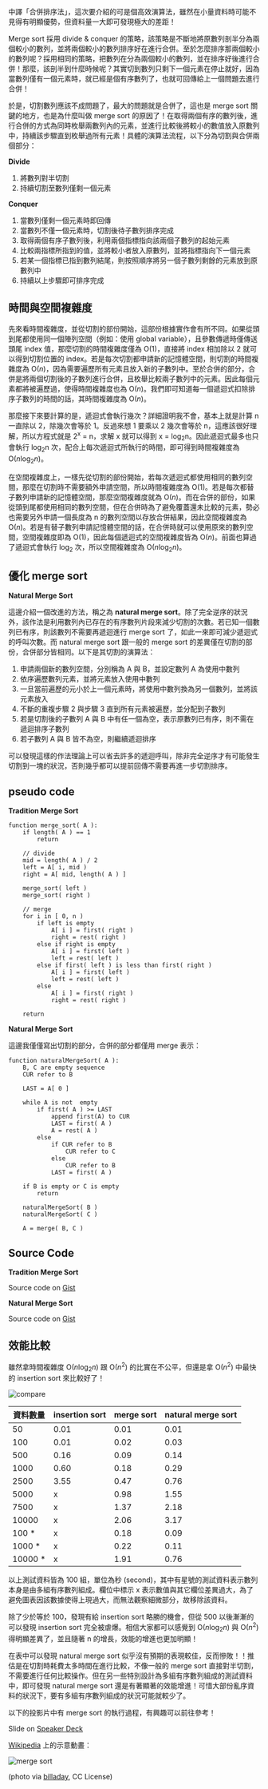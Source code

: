 <!--
[date]: 2013-03-06
[title]: [Sort] 淺談 merge sort
[name]: sort-about-merge-sort
[tag]: ACM-ICPC, sort | 排序, algorithm | 演算法
[photo]: http://i.minus.com/j8ZJkWieqa4Za.jpg
-->

中譯「合併排序法」，這次要介紹的可是個高效演算法，雖然在小量資料時可能不見得有明顯優勢，但資料量一大即可發現極大的差距！

Merge sort 採用 divide & conquer 的策略，該策略是不斷地將原數列剖半分為兩個較小的數列，並將兩個較小的數列排序好在進行合併。至於怎麼排序那兩個較小的數列呢？採用相同的策略，把數列在分為兩個較小的數列，並在排序好後進行合併！那麼，該剖半到什麼時候呢？其實切到數列只剩下一個元素在停止就好，因為當數列僅有一個元素時，就已經是個有序數列了，也就可回傳給上一個問題去進行合併！

於是，切割數列應該不成問題了，最大的問題就是合併了，這也是 merge sort 關鍵的地方，也是為什麼叫做 merge sort 的原因了！在取得兩個有序的數列後，進行合併的方式為同時枚舉兩數列內的元素，並進行比較後將較小的數值放入原數列中，持續該步驟直到枚舉過所有元素！具體的演算法流程，以下分為切割與合併兩個部分：

**Divide**

1. 將數列對半切割
2. 持續切割至數列僅剩一個元素

**Conquer**

1. 當數列僅剩一個元素時即回傳
2. 當數列不僅一個元素時，切割後待子數列排序完成
3. 取得兩個有序子數列後，利用兩個指標指向該兩個子數列的起始元素
4. 比較兩指標所指到的值，並將較小者放入原數列，並將指標指向下一個元素
5. 若某一個指標已指到數列結尾，則按照順序將另一個子數列剩餘的元素放到原數列中
6. 持續以上步驟即可排序完成

時間與空間複雜度
-------------------

先來看時間複雜度，並從切割的部份開始，這部份根據實作會有所不同。如果從頭到尾都使用同一個陣列空間（例如：使用 global variable），且參數傳遞時僅傳送頭尾 index 值，那麼切割的時間複雜度僅為 O(1)，直接將 index 相加除以 2 就可以得到切割位置的 index。若是每次切割都申請新的記憶體空間，則切割的時間複雜度為 O(*n*)，因為需要遍歷所有元素且放入新的子數列中。至於合併的部分，合併是將兩個切割後的子數列進行合併，且枚舉比較兩子數列中的元素。因此每個元素都將被遍歷過，使得時間複雜度也為 O(*n*)。我們即可知道每一個遞迴式扣除排序子數列的時間的話，其時間複雜度為 O(*n*)。

那麼接下來要計算的是，遞迴式會執行幾次？詳細證明我不會，基本上就是計算 n 一直除以 2，除幾次會等於 1。反過來想 1 要乘以 2 幾次會等於 n，這應該很好理解，所以方程式就是 2<sup>x</sup> = n，求解 x 就可以得到 x = log<sub>2</sub>n。因此遞迴式最多也只會執行 log<sub>2</sub>n 次，配合上每次遞迴式所執行的時間，即可得到時間複雜度為 O(*n*log<sub>2</sub>*n*)。

在空間複雜度上，一樣先從切割的部份開始，若每次遞迴式都使用相同的數列空間，那麼在切割時不需要額外申請空間，所以時間複雜度為 O(1)。若是每次都替子數列申請新的記憶體空間，那麼空間複雜度就為 O(*n*)。而在合併的部份，如果從頭到尾都使用相同的數列空間，但在合併時為了避免覆蓋還未比較的元素，勢必也需要另外申請一個長度為 n 的數列空間以存放合併結果，因此空間複雜度為 O(*n*)。若是有替子數列申請記憶體空間的話，在合併時就可以使用原來的數列空間，空間複雜度即為 O(1)，因此每個遞迴式的空間複雜度皆為 O(*n*)。前面也算過了遞迴式會執行 log<sub>2</sub> 次，所以空間複雜度為 O(*n*log<sub>2</sub>*n*)。

優化 merge sort
---------------

**Natural Merge Sort**

這邊介紹一個改進的方法，稱之為 **natural merge sort**。除了完全逆序的狀況外，該作法是利用數列內已存在的有序數列片段來減少切割的次數。若已知一個數列已有序，則該數列不需要再遞迴進行 merge sort 了，如此一來即可減少遞迴式的呼叫次數。而 natural merge sort 跟一般的 merge sort 的差異僅在切割的部份，合併部分皆相同。以下是其切割的演算法：

1. 申請兩個新的數列空間，分別稱為 A 與 B，並設定數列 A 為使用中數列
2. 依序遍歷數列元素，並將元素放入使用中數列
3. 一旦當前遍歷的元小於上一個元素時，將使用中數列換為另一個數列，並將該元素放入
4. 不斷的重複步驟 2 與步驟 3 直到所有元素被遍歷，並分配到子數列
5. 若是切割後的子數列 A 與 B 中有任一個為空，表示原數列已有序，則不需在遞迴排序子數列
5. 若子數列 A 與 B 皆不為空，則繼續遞迴排序

可以發現這樣的作法理論上可以省去許多的遞迴呼叫，除非完全逆序才有可能發生切割到一塊的狀況，否則幾乎都可以提前回傳不需要再進一步切割排序。

pseudo code
-----------------

**Tradition Merge Sort**

	function merge_sort( A ):
		if length( A ) == 1
			return
		
		// divide
		mid = length( A ) / 2
		left = A[ i, mid )
		right = A[ mid, length( A ) ]
		
		merge_sort( left )
		merge_sort( right )
		
		// merge
		for i in [ 0, n )
			if left is empty
				A[ i ] = first( right )
				right = rest( right )
			else if right is empty
				A[ i ] = first( left )
				left = rest( left )
			else if first( left ) is less than first( right )
				A[ i ] = first( left )
				left = rest( left )
			else
				A[ i ] = first( right )
				right = rest( right )
	
		return
		
**Natural Merge Sort**

這邊我僅僅寫出切割的部分，合併的部分都僅用 merge 表示：

	function naturalMergeSort( A ):
		B, C are empty sequence
		CUR refer to B
		
		LAST = A[ 0 ]
		
		while A is not  empty
			if first( A ) >= LAST
				append first(A) to CUR
				LAST = first( A )
				A = rest( A )
			else 
				if CUR refer to B
					CUR refer to C
				else
					CUR refer to B
				LAST = first( A )
				
		if B is empty or C is empty
			return
		
		naturalMergeSort( B )
		naturalMergeSort( C )
		
		A = merge( B, C )
		
		
			
			

		
Source Code
----------------

**Tradition Merge Sort**

<script src="https://gist.github.com/KuoE0/5091967.js?file=mergeSort.cpp"></script>

Source code on [Gist][1]

**Natural Merge Sort**

<script src="https://gist.github.com/KuoE0/5091967.js?file=mergeSort-natural.cpp"></script>

Source code on [Gist][2]

效能比較
----------

雖然拿時間複雜度 O(*n*log<sub>2</sub>*n*) 跟 O(*n*<sup>2</sup>) 的比實在不公平，但還是拿 O(*n*<sup>2</sup>) 中最快的 insertion sort 來比較好了！

![compare][p1]

資料數量 | insertion sort | merge sort | natural merge sort
---|---|---|---
50|0.01|0.01|0.01
100|0.01|0.02|0.03
500|0.16|0.09|0.14
1000|0.60|0.18|0.29
2500|3.55|0.47|0.76
5000|x|0.98|1.55
7500|x|1.37|2.18
10000|x|2.06|3.17
100 *|x|0.18|0.09
1000 *|x|0.22|0.11
10000 *|x|1.91|0.76


以上測試資料皆為 100 組，單位為秒 (second)，其中有星號的測試資料表示數列本身是由多組有序數列組成。欄位中標示 x 表示數值與其它欄位差異過大，為了避免圖表因該數據使得上現過大，而無法觀察細微部分，故移除該資料。

除了少於等於 100，發現有給 insertion sort 略勝的機會，但從 500 以後漸漸的可以發現 insertion sort 完全被虐爆。相信大家都可以感覺到 O(*n*log<sub>2</sub>*n*) 與 O(*n*<sup>2</sup>) 得明顯差異了，並且隨著 n 的增長，效能的增進也更加明顯！

在表中可以發現 natural merge sort 似乎沒有預期的表現較佳，反而慘敗！！推估是在切割時耗費太多時間在進行比較，不像一般的 merge sort 直接對半切割，不需要進行任何比較操作。但在另一些特別設計為多組有序數列組成的測試資料中，即可發現 natural merge sort 還是有著顯著的效能增進！可惜大部份亂序資料的狀況下，要有多組有序數列組成的狀況可能就較少了。

以下的投影片中有 merge sort 的執行過程，有興趣可以前往參考！

<script async class="speakerdeck-embed" data-id="2c4cff1067f301306a3822000a1f8082" data-ratio="1.33333333333333" src="//speakerdeck.com/assets/embed.js"></script>

Slide on [Speaker Deck][3]

[Wikipedia][4] 上的示意動畫：

![merge sort][p2]

(photo via [billaday][5], CC License)

[1]: https://gist.github.com/KuoE0/5091967#file-mergesort-cpp
[2]: https://gist.github.com/KuoE0/5091967#file-mergesort-natural-cpp
[3]: https://speakerdeck.com/kuoe0/merge-sort
[4]: http://zh.wikipedia.org/zh-tw/%E5%BD%92%E5%B9%B6%E6%8E%92%E5%BA%8F
[5]: http://www.flickr.com/photos/kecko/64801051/

[p1]: http://i.minus.com/jboI0iAhhdsdBX.jpg
[p2]: http://upload.wikimedia.org/wikipedia/commons/c/c5/Merge_sort_animation2.gif